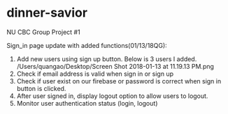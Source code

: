 # dinner-savior
NU CBC Group Project #1

Sign_in page update with added functions(01/13/18QG):
1. Add new users using sign up button. Below is 3 users I added.
/Users/quangao/Desktop/Screen Shot 2018-01-13 at 11.19.13 PM.png
2. Check if email address is valid when sign in or sign up
3. Check if user exist on our firebase or password is correct when sign in button is clicked.
4. After user signed in, display logout option to allow users to logout.
5. Monitor user authentication status (login, logout)

